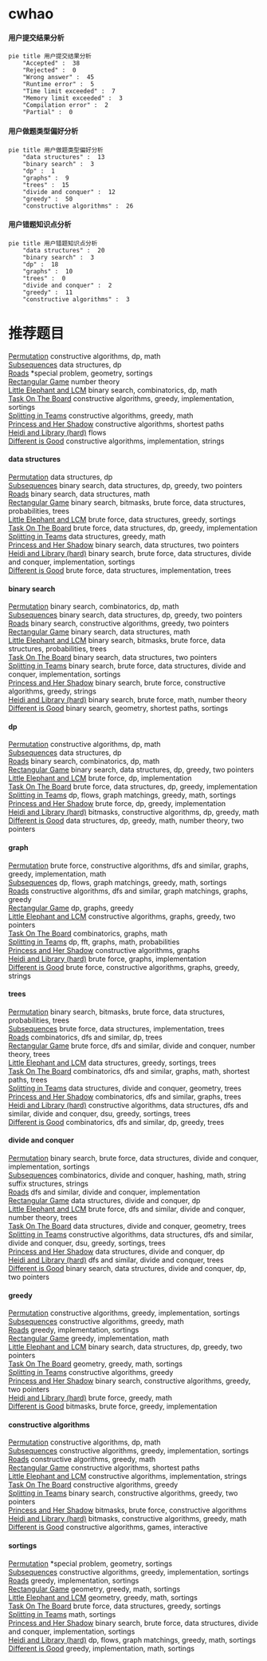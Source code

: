 # cwhao
<!-- tabs:start -->
#### **用户提交结果分析**

```mermaid
pie title 用户提交结果分析
    "Accepted" :  38
    "Rejected" :  0
    "Wrong answer" :  45
    "Runtime error" :  5
    "Time limit exceeded" :  7
    "Memory limit exceeded" :  3
    "Compilation error" :  2
    "Partial" :  0
```
#### **用户做题类型偏好分析**

```mermaid
pie title 用户做题类型偏好分析
    "data structures" :  13
    "binary search" :  3
    "dp" :  1
    "graphs" :  9
    "trees" :  15
    "divide and conquer" :  12
    "greedy" :  50
    "constructive algorithms" :  26
```
#### **用户错题知识点分析**

```mermaid
pie title 用户错题知识点分析
    "data structures" :  20
    "binary search" :  3
    "dp" :  18
    "graphs" :  10
    "trees" :  0
    "divide and conquer" :  2
    "greedy" :  11
    "constructive algorithms" :  3
```
<!-- tabs:end -->
# 推荐题目
[Permutation](http://codeforces.com/problemset/problem/359/B)		constructive algorithms,
                        dp,
                        math		  
[Subsequences](http://codeforces.com/problemset/problem/597/C)		data structures,
                        dp		  
[Roads](http://codeforces.com/problemset/problem/1402/B)		*special problem,
                        geometry,
                        sortings		  
[Rectangular Game](http://codeforces.com/problemset/problem/177/B2)		number theory		  
[Little Elephant and LCM](http://codeforces.com/problemset/problem/258/C)		binary search,
                        combinatorics,
                        dp,
                        math		  
[Task On The Board](http://codeforces.com/problemset/problem/1367/D)		constructive algorithms,
                        greedy,
                        implementation,
                        sortings		  
[Splitting in Teams](http://codeforces.com/problemset/problem/899/A)		constructive algorithms,
                        greedy,
                        math		  
[Princess and Her Shadow](http://codeforces.com/problemset/problem/317/E)		constructive algorithms,
                        shortest paths		  
[Heidi and Library (hard)](http://codeforces.com/problemset/problem/802/C)		flows		  
[Different is Good](http://codeforces.com/problemset/problem/672/B)		constructive algorithms,
                        implementation,
                        strings		  
<!-- tabs:start -->
#### **data structures**
[Permutation](http://codeforces.com/problemset/problem/597/C)		data structures,
                        dp		  
[Subsequences](http://codeforces.com/problemset/problem/1492/C)		binary search,
                        data structures,
                        dp,
                        greedy,
                        two pointers		  
[Roads](http://codeforces.com/problemset/problem/1490/G)		binary search,
                        data structures,
                        math		  
[Rectangular Game](http://codeforces.com/problemset/problem/1479/D)		binary search,
                        bitmasks,
                        brute force,
                        data structures,
                        probabilities,
                        trees		  
[Little Elephant and LCM](http://codeforces.com/problemset/problem/1497/A)		brute force,
                        data structures,
                        greedy,
                        sortings		  
[Task On The Board](http://codeforces.com/problemset/problem/1491/C)		brute force,
                        data structures,
                        dp,
                        greedy,
                        implementation		  
[Splitting in Teams](http://codeforces.com/problemset/problem/1492/B)		data structures,
                        greedy,
                        math		  
[Princess and Her Shadow](http://codeforces.com/problemset/problem/1436/E)		binary search,
                        data structures,
                        two pointers		  
[Heidi and Library (hard)](http://codeforces.com/problemset/problem/1461/D)		binary search,
                        brute force,
                        data structures,
                        divide and conquer,
                        implementation,
                        sortings		  
[Different is Good](http://codeforces.com/problemset/problem/1511/C)		brute force,
                        data structures,
                        implementation,
                        trees		  
#### **binary search**
[Permutation](http://codeforces.com/problemset/problem/258/C)		binary search,
                        combinatorics,
                        dp,
                        math		  
[Subsequences](http://codeforces.com/problemset/problem/1492/C)		binary search,
                        data structures,
                        dp,
                        greedy,
                        two pointers		  
[Roads](http://codeforces.com/problemset/problem/1463/D)		binary search,
                        constructive algorithms,
                        greedy,
                        two pointers		  
[Rectangular Game](http://codeforces.com/problemset/problem/1490/G)		binary search,
                        data structures,
                        math		  
[Little Elephant and LCM](http://codeforces.com/problemset/problem/1479/D)		binary search,
                        bitmasks,
                        brute force,
                        data structures,
                        probabilities,
                        trees		  
[Task On The Board](http://codeforces.com/problemset/problem/1436/E)		binary search,
                        data structures,
                        two pointers		  
[Splitting in Teams](http://codeforces.com/problemset/problem/1461/D)		binary search,
                        brute force,
                        data structures,
                        divide and conquer,
                        implementation,
                        sortings		  
[Princess and Her Shadow](http://codeforces.com/problemset/problem/1493/C)		binary search,
                        brute force,
                        constructive algorithms,
                        greedy,
                        strings		  
[Heidi and Library (hard)](http://codeforces.com/problemset/problem/1487/D)		binary search,
                        brute force,
                        math,
                        number theory		  
[Different is Good](http://codeforces.com/problemset/problem/1486/B)		binary search,
                        geometry,
                        shortest paths,
                        sortings		  
#### **dp**
[Permutation](http://codeforces.com/problemset/problem/359/B)		constructive algorithms,
                        dp,
                        math		  
[Subsequences](http://codeforces.com/problemset/problem/597/C)		data structures,
                        dp		  
[Roads](http://codeforces.com/problemset/problem/258/C)		binary search,
                        combinatorics,
                        dp,
                        math		  
[Rectangular Game](http://codeforces.com/problemset/problem/1492/C)		binary search,
                        data structures,
                        dp,
                        greedy,
                        two pointers		  
[Little Elephant and LCM](https://codeforces.com/contest/1457/problem/C)		brute force,
                        dp,
                        implementation		  
[Task On The Board](http://codeforces.com/problemset/problem/1491/C)		brute force,
                        data structures,
                        dp,
                        greedy,
                        implementation		  
[Splitting in Teams](http://codeforces.com/problemset/problem/1437/C)		dp,
                        flows,
                        graph matchings,
                        greedy,
                        math,
                        sortings		  
[Princess and Her Shadow](http://codeforces.com/problemset/problem/1499/B)		brute force,
                        dp,
                        greedy,
                        implementation		  
[Heidi and Library (hard)](http://codeforces.com/problemset/problem/1491/D)		bitmasks,
                        constructive algorithms,
                        dp,
                        greedy,
                        math		  
[Different is Good](http://codeforces.com/problemset/problem/1497/E1)		data structures,
                        dp,
                        greedy,
                        math,
                        number theory,
                        two pointers		  
#### **graph**
[Permutation](http://codeforces.com/problemset/problem/1487/C)		brute force,
                        constructive algorithms,
                        dfs and similar,
                        graphs,
                        greedy,
                        implementation,
                        math		  
[Subsequences](http://codeforces.com/problemset/problem/1437/C)		dp,
                        flows,
                        graph matchings,
                        greedy,
                        math,
                        sortings		  
[Roads](http://codeforces.com/problemset/problem/1470/D)		constructive algorithms,
                        dfs and similar,
                        graph matchings,
                        graphs,
                        greedy		  
[Rectangular Game](http://codeforces.com/problemset/problem/1476/C)		dp,
                        graphs,
                        greedy		  
[Little Elephant and LCM](http://codeforces.com/problemset/problem/1304/D)		constructive algorithms,
                        graphs,
                        greedy,
                        two pointers		  
[Task On The Board](http://codeforces.com/problemset/problem/1475/C)		combinatorics,
                        graphs,
                        math		  
[Splitting in Teams](http://codeforces.com/problemset/problem/553/E)		dp,
                        fft,
                        graphs,
                        math,
                        probabilities		  
[Princess and Her Shadow](http://codeforces.com/problemset/problem/1495/C)		constructive algorithms,
                        graphs		  
[Heidi and Library (hard)](http://codeforces.com/problemset/problem/1510/K)		brute force,
                        graphs,
                        implementation		  
[Different is Good](http://codeforces.com/problemset/problem/1511/D)		brute force,
                        constructive algorithms,
                        graphs,
                        greedy,
                        strings		  
#### **trees**
[Permutation](http://codeforces.com/problemset/problem/1479/D)		binary search,
                        bitmasks,
                        brute force,
                        data structures,
                        probabilities,
                        trees		  
[Subsequences](http://codeforces.com/problemset/problem/1511/C)		brute force,
                        data structures,
                        implementation,
                        trees		  
[Roads](http://codeforces.com/problemset/problem/1499/F)		combinatorics,
                        dfs and similar,
                        dp,
                        trees		  
[Rectangular Game](http://codeforces.com/problemset/problem/1491/E)		brute force,
                        dfs and similar,
                        divide and conquer,
                        number theory,
                        trees		  
[Little Elephant and LCM](http://codeforces.com/problemset/problem/1466/D)		data structures,
                        greedy,
                        sortings,
                        trees		  
[Task On The Board](http://codeforces.com/problemset/problem/1495/D)		combinatorics,
                        dfs and similar,
                        graphs,
                        math,
                        shortest paths,
                        trees		  
[Splitting in Teams](http://codeforces.com/problemset/problem/1303/G)		data structures,
                        divide and conquer,
                        geometry,
                        trees		  
[Princess and Her Shadow](http://codeforces.com/problemset/problem/1454/E)		combinatorics,
                        dfs and similar,
                        graphs,
                        trees		  
[Heidi and Library (hard)](http://codeforces.com/problemset/problem/1494/D)		constructive algorithms,
                        data structures,
                        dfs and similar,
                        divide and conquer,
                        dsu,
                        greedy,
                        sortings,
                        trees		  
[Different is Good](http://codeforces.com/problemset/problem/1292/C)		combinatorics,
                        dfs and similar,
                        dp,
                        greedy,
                        trees		  
#### **divide and conquer**
[Permutation](http://codeforces.com/problemset/problem/1461/D)		binary search,
                        brute force,
                        data structures,
                        divide and conquer,
                        implementation,
                        sortings		  
[Subsequences](http://codeforces.com/problemset/problem/1466/G)		combinatorics,
                        divide and conquer,
                        hashing,
                        math,
                        string suffix structures,
                        strings		  
[Roads](http://codeforces.com/problemset/problem/1490/D)		dfs and similar,
                        divide and conquer,
                        implementation		  
[Rectangular Game](https://codeforces.com/contest/1483/problem/C)		data structures,
                        divide and conquer,
                        dp		  
[Little Elephant and LCM](http://codeforces.com/problemset/problem/1491/E)		brute force,
                        dfs and similar,
                        divide and conquer,
                        number theory,
                        trees		  
[Task On The Board](http://codeforces.com/problemset/problem/1303/G)		data structures,
                        divide and conquer,
                        geometry,
                        trees		  
[Splitting in Teams](http://codeforces.com/problemset/problem/1494/D)		constructive algorithms,
                        data structures,
                        dfs and similar,
                        divide and conquer,
                        dsu,
                        greedy,
                        sortings,
                        trees		  
[Princess and Her Shadow](http://codeforces.com/problemset/problem/1482/E)		data structures,
                        divide and conquer,
                        dp		  
[Heidi and Library (hard)](http://codeforces.com/problemset/problem/566/C)		dfs and similar,
                        divide and conquer,
                        trees		  
[Different is Good](http://codeforces.com/problemset/problem/1428/F)		binary search,
                        data structures,
                        divide and conquer,
                        dp,
                        two pointers		  
#### **greedy**
[Permutation](http://codeforces.com/problemset/problem/1367/D)		constructive algorithms,
                        greedy,
                        implementation,
                        sortings		  
[Subsequences](http://codeforces.com/problemset/problem/899/A)		constructive algorithms,
                        greedy,
                        math		  
[Roads](http://codeforces.com/problemset/problem/1006/B)		greedy,
                        implementation,
                        sortings		  
[Rectangular Game](http://codeforces.com/problemset/problem/1337/B)		greedy,
                        implementation,
                        math		  
[Little Elephant and LCM](http://codeforces.com/problemset/problem/1492/C)		binary search,
                        data structures,
                        dp,
                        greedy,
                        two pointers		  
[Task On The Board](https://codeforces.com/contest/1496/problem/C)		geometry,
                        greedy,
                        math,
                        sortings		  
[Splitting in Teams](http://codeforces.com/problemset/problem/1493/A)		constructive algorithms,
                        greedy		  
[Princess and Her Shadow](http://codeforces.com/problemset/problem/1463/D)		binary search,
                        constructive algorithms,
                        greedy,
                        two pointers		  
[Heidi and Library (hard)](http://codeforces.com/problemset/problem/1462/C)		brute force,
                        greedy,
                        math		  
[Different is Good](http://codeforces.com/problemset/problem/1494/B)		bitmasks,
                        brute force,
                        greedy,
                        implementation		  
#### **constructive algorithms**
[Permutation](http://codeforces.com/problemset/problem/359/B)		constructive algorithms,
                        dp,
                        math		  
[Subsequences](http://codeforces.com/problemset/problem/1367/D)		constructive algorithms,
                        greedy,
                        implementation,
                        sortings		  
[Roads](http://codeforces.com/problemset/problem/899/A)		constructive algorithms,
                        greedy,
                        math		  
[Rectangular Game](http://codeforces.com/problemset/problem/317/E)		constructive algorithms,
                        shortest paths		  
[Little Elephant and LCM](http://codeforces.com/problemset/problem/672/B)		constructive algorithms,
                        implementation,
                        strings		  
[Task On The Board](http://codeforces.com/problemset/problem/1493/A)		constructive algorithms,
                        greedy		  
[Splitting in Teams](http://codeforces.com/problemset/problem/1463/D)		binary search,
                        constructive algorithms,
                        greedy,
                        two pointers		  
[Princess and Her Shadow](https://codeforces.com/contest/1456/problem/B)		bitmasks,
                        brute force,
                        constructive algorithms		  
[Heidi and Library (hard)](http://codeforces.com/problemset/problem/1492/D)		bitmasks,
                        constructive algorithms,
                        greedy,
                        math		  
[Different is Good](https://codeforces.com/contest/1504/problem/D)		constructive algorithms,
                        games,
                        interactive		  
#### **sortings**
[Permutation](http://codeforces.com/problemset/problem/1402/B)		*special problem,
                        geometry,
                        sortings		  
[Subsequences](http://codeforces.com/problemset/problem/1367/D)		constructive algorithms,
                        greedy,
                        implementation,
                        sortings		  
[Roads](http://codeforces.com/problemset/problem/1006/B)		greedy,
                        implementation,
                        sortings		  
[Rectangular Game](https://codeforces.com/contest/1496/problem/C)		geometry,
                        greedy,
                        math,
                        sortings		  
[Little Elephant and LCM](http://codeforces.com/problemset/problem/1495/A)		geometry,
                        greedy,
                        math,
                        sortings		  
[Task On The Board](http://codeforces.com/problemset/problem/1497/A)		brute force,
                        data structures,
                        greedy,
                        sortings		  
[Splitting in Teams](http://codeforces.com/problemset/problem/1427/A)		math,
                        sortings		  
[Princess and Her Shadow](http://codeforces.com/problemset/problem/1461/D)		binary search,
                        brute force,
                        data structures,
                        divide and conquer,
                        implementation,
                        sortings		  
[Heidi and Library (hard)](http://codeforces.com/problemset/problem/1437/C)		dp,
                        flows,
                        graph matchings,
                        greedy,
                        math,
                        sortings		  
[Different is Good](http://codeforces.com/problemset/problem/1473/A)		greedy,
                        implementation,
                        math,
                        sortings		  
<!-- tabs:end -->
